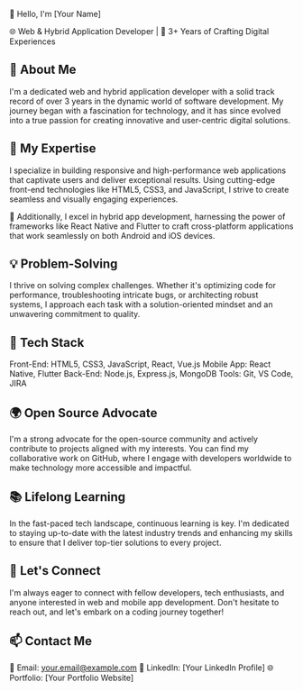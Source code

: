 👋 Hello, I'm [Your Name]

🌐 Web & Hybrid Application Developer | 🚀 3+ Years of Crafting Digital Experiences

📌 About Me
----------------
I'm a dedicated web and hybrid application developer with a solid track record of over 3 years in the dynamic world of software development. My journey began with a fascination for technology, and it has since evolved into a true passion for creating innovative and user-centric digital solutions.

🚀 My Expertise
----------------
I specialize in building responsive and high-performance web applications that captivate users and deliver exceptional results. Using cutting-edge front-end technologies like HTML5, CSS3, and JavaScript, I strive to create seamless and visually engaging experiences.

📱 Additionally, I excel in hybrid app development, harnessing the power of frameworks like React Native and Flutter to craft cross-platform applications that work seamlessly on both Android and iOS devices.

💡 Problem-Solving
----------------
I thrive on solving complex challenges. Whether it's optimizing code for performance, troubleshooting intricate bugs, or architecting robust systems, I approach each task with a solution-oriented mindset and an unwavering commitment to quality.

🧰 Tech Stack
----------------
Front-End: HTML5, CSS3, JavaScript, React, Vue.js
Mobile App: React Native, Flutter
Back-End: Node.js, Express.js, MongoDB
Tools: Git, VS Code, JIRA

🌍 Open Source Advocate
----------------
I'm a strong advocate for the open-source community and actively contribute to projects aligned with my interests. You can find my collaborative work on GitHub, where I engage with developers worldwide to make technology more accessible and impactful.

📚 Lifelong Learning
----------------
In the fast-paced tech landscape, continuous learning is key. I'm dedicated to staying up-to-date with the latest industry trends and enhancing my skills to ensure that I deliver top-tier solutions to every project.

🤝 Let's Connect
----------------
I'm always eager to connect with fellow developers, tech enthusiasts, and anyone interested in web and mobile app development. Don't hesitate to reach out, and let's embark on a coding journey together!

📫 Contact Me
----------------
📧 Email: your.email@example.com
💼 LinkedIn: [Your LinkedIn Profile]
🌐 Portfolio: [Your Portfolio Website]

